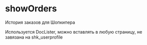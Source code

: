 # showOrders
История заказов для Шопкипера

Используется DocLister, можно вставлять в любую страницу, не завязана на shk_userprofile
